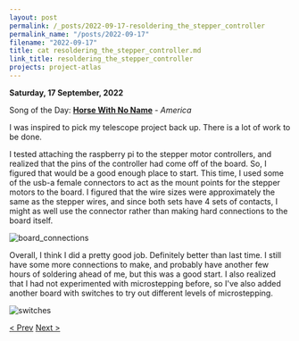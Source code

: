 ```yaml
---
layout: post
permalink: /_posts/2022-09-17-resoldering_the_stepper_controller
permalink_name: "/posts/2022-09-17"
filename: "2022-09-17"
title: cat resoldering_the_stepper_controller.md
link_title: resoldering_the_stepper_controller
projects: project-atlas
---
```

**Saturday, 17 September, 2022**

Song of the Day: [**Horse With No Name**](https://youtu.be/oIYgsqhwXzM) - *America*

I was inspired to pick my telescope project back up. There is a lot of work to be done.

I tested attaching the raspberry pi to the stepper motor controllers, and realized that the pins of the controller had come off of the board. So, I figured that would be a good enough place to start. This time, I used some of the usb-a female connectors to act as the mount points for the stepper motors to the board. I figured that the wire sizes were approximately the same as the stepper wires, and since both sets have 4 sets of contacts, I might as well use the connector rather than making hard connections to the board itself.

![board_connections]()

Overall, I think I did a pretty good job. Definitely better than last time. I still have some more connections to make, and probably have another few hours of soldering ahead of me, but this was a good start. I also realized that I had not experimented with microstepping before, so I've also added another board with switches to try out different levels of microstepping.

![switches]()

[< Prev](/_posts/2022-09-11-the_dark_side)    [Next >](/_posts/2022-09-19-mentoring)
